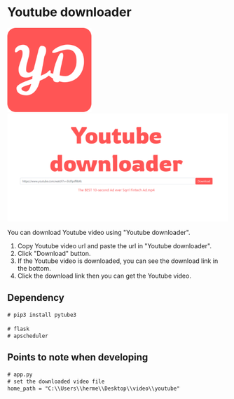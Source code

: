 # Youtube downloader
![Youtube downloader logi](static/image/logo.png)
![Youtube downloader main page](static/image/main.png)

You can download Youtube video using "Youtube downloader".

1. Copy Youtube video url and paste the url in "Youtube downloader".
2. Click "Download" button.
3. If the Youtube video is downloaded, you can see the download link in the bottom.
4. Click the download link then you can get the Youtube video.

## Dependency
```
# pip3 install pytube3

# flask
# apscheduler
```

## Points to note when developing
```
# app.py
# set the downloaded video file
home_path = "C:\\Users\\herme\\Desktop\\video\\youtube" 
``` 
